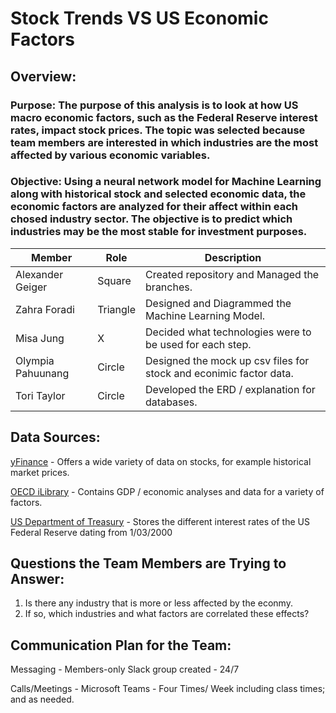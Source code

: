 # Stock Trends VS US Economic Factors

## Overview: 

### Purpose:  The purpose of this analysis is to look at how US macro economic factors, such as the Federal Reserve interest rates, impact stock prices.  The topic was selected because team members are interested in which industries are the most affected by various economic variables.

### Objective:  Using a neural network model for Machine Learning along with historical stock and selected economic data, the economic factors are analyzed for their affect within each chosed industry sector.  The objective is to predict which industries may be the most stable for investment purposes. 


Member | Role| Description |
------|------|-----------|
Alexander Geiger| Square | Created repository and Managed the branches. |
Zahra Foradi| Triangle | Designed and Diagrammed the Machine Learning Model. |
Misa Jung| X | Decided what technologies were to be used for each step. |
Olympia Pahuunang| Circle | Designed the mock up csv files for stock and econimic factor data. |
Tori Taylor | Circle | Developed the ERD / explanation for databases.|

## Data Sources:
[yFinance](./https://pypi.org/project/yfinance/) - Offers a wide variety of data on stocks, for example historical market prices.

[OECD iLibrary](./https://www.oecd-ilibrary.org/sites/67e0d99f-en/index.html?itemId=/content/component/67e0d99f-en) - Contains GDP / economic analyses and data for a variety of factors.

[US Department of Treasury](./https://home.treasury.gov/resource-center/data-chart-center/interest-rates/TextView?type=daily_treasury_real_long_term&field_tdr_date_value=all) - Stores the different interest rates of the US Federal Reserve dating from 1/03/2000

## Questions the Team Members are Trying to Answer:
1.  Is there any industry that is more or less affected by the econmy.
2.  If so, which industries and what factors are correlated these effects?

## Communication Plan for the Team:

Messaging - Members-only Slack group created - 24/7

Calls/Meetings - Microsoft Teams - Four Times/ Week including class times; and as needed.
